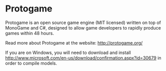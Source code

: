 Protogame
=========

Protogame is an open source game engine (MIT licensed) written on top of MonoGame and C#, designed to allow game developers to rapidly produce games within 48 hours.

Read more about Protogame at the website: http://protogame.org/

If you are on Windows, you will need to download and install http://www.microsoft.com/en-us/download/confirmation.aspx?id=30679 in order to compile models.
